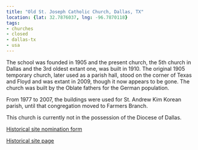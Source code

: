 ```yaml
---
title: "Old St. Joseph Catholic Church, Dallas, TX"
location: {lat: 32.7876037, lng: -96.7870118}
tags:
- churches
- closed
- dallas-tx
- usa
---
```


The school was founded in 1905 and the present church, the 5th church in Dallas and the 3rd oldest extant one, was built in 1910.  The original 1905 temporary church, later used as a parish hall, stood on the corner of Texas and Floyd and was extant in 2009, though it now appears to be gone.  The church was built by the Oblate fathers for the German population.

From 1977 to 2007, the buildings were used for St. Andrew Kim Korean parish, until that congregation moved to Farmers Branch.

This church is currently not in the possession of the Diocese of Dallas.

[Historical site nomination form](https://dallascityhall.com/departments/sustainabledevelopment/historicpreservation/HP%20Documents/Landmark%20Structures/St%20Josephs%20Catholic%20Church%20Landmark%20Nomination.pdf)

[Historical site page](https://dallascityhall.com/departments/sustainabledevelopment/historicpreservation/Pages/St-Josephs-Catholic-Church-.aspx)

